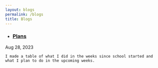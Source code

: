 ```yaml
---
layout: blogs
permalink: /blogs
title: Blogs
---
```

- ### **[Plans](http://localhost:4200/student/plans)**
Aug 28, 2023

    I made a table of what I did in the weeks since school started and what I plan to do in the upcoming weeks.